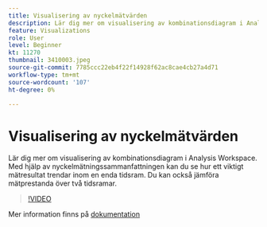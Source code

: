 ```yaml
---
title: Visualisering av nyckelmätvärden
description: Lär dig mer om visualisering av kombinationsdiagram i Analysis Workspace. Med hjälp av nyckelmätningssammanfattningen kan du se hur ett viktigt mätresultat trendar inom en enda tidsram. Du kan också jämföra mätprestanda över två tidsramar. (Ska vara mellan 60 och 160 tecken, men 244 tecken)
feature: Visualizations
role: User
level: Beginner
kt: 11270
thumbnail: 3410003.jpeg
source-git-commit: 7785ccc22eb4f22f14928f62ac8cae4cb27a4d71
workflow-type: tm+mt
source-wordcount: '107'
ht-degree: 0%

---
```



# Visualisering av nyckelmätvärden

Lär dig mer om visualisering av kombinationsdiagram i Analysis Workspace. Med hjälp av nyckelmätningssammanfattningen kan du se hur ett viktigt mätresultat trendar inom en enda tidsram. Du kan också jämföra mätprestanda över två tidsramar.

>[!VIDEO](https://video.tv.adobe.com/v/3410003/?quality=12&learn=on)

Mer information finns på [dokumentation](https://experienceleague.adobe.com/docs/analytics/analyze/analysis-workspace/visualizations/key-metric.html?lang=en)
